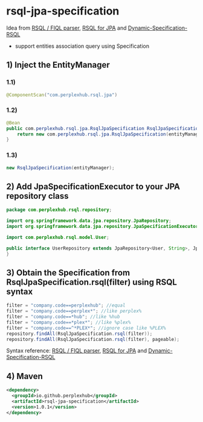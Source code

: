 # rsql-jpa-specification

Idea from [RSQL / FIQL parser](https://github.com/jirutka/rsql-parser), [RSQL for JPA](https://github.com/tennaito/rsql-jpa) and [Dynamic-Specification-RSQL](https://github.com/srigalamilitan/Dynamic-Specification-RSQL)
- support entities association query using Specification

## 1) Inject the EntityManager

### 1.1)

```java
@ComponentScan("com.perplexhub.rsql.jpa")
```

### 1.2)

```java
@Bean
public com.perplexhub.rsql.jpa.RsqlJpaSpecification RsqlJpaSpecification(EntityManager entityManager) {
    return new com.perplexhub.rsql.jpa.RsqlJpaSpecification(entityManager);
}
```

### 1.3)

```java
new RsqlJpaSpecification(entityManager);
```

## 2) Add JpaSpecificationExecutor to your JPA repository class

```java
package com.perplexhub.rsql.repository;

import org.springframework.data.jpa.repository.JpaRepository;
import org.springframework.data.jpa.repository.JpaSpecificationExecutor;

import com.perplexhub.rsql.model.User;

public interface UserRepository extends JpaRepository<User, String>, JpaSpecificationExecutor<User> {
}
```

## 3) Obtain the Specification from RsqlJpaSpecification.rsql(filter) using RSQL syntax

```java
filter = "company.code==perplexhub"; //equal
filter = "company.code==perplex*"; //like perplex%
filter = "company.code==*hub"; //like %hub
filter = "company.code==*plex*"; //like %plex%
filter = "company.code==^*PLEX*"; //ignore case like %PLEX%
repository.findAll(RsqlJpaSpecification.rsql(filter));
repository.findAll(RsqlJpaSpecification.rsql(filter), pageable);
```

Syntax reference: [RSQL / FIQL parser](https://github.com/jirutka/rsql-parser#examples), [RSQL for JPA](https://github.com/tennaito/rsql-jpa#examples-of-rsql) and [Dynamic-Specification-RSQL](https://github.com/srigalamilitan/Dynamic-Specification-RSQL#implementation-rsql-in-services-layer)

## 4) Maven


```xml
<dependency>
  <groupId>io.github.perplexhub</groupId>
  <artifactId>rsql-jpa-specification</artifactId>
  <version>1.0.1</version>
</dependency>
```